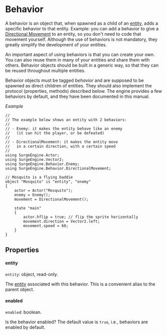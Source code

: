 Behavior
========

A behavior is an object that, when spawned as a child of an [entity](/engine/entity), adds a specific behavior to that entity. Example: you can add a behavior to give a [Directional Movement](/engine/directional_movement) to an entity, so you don't need to code that movement yourself. Although the use of behaviors is not mandatory, they greatly simplify the development of your entities.

An important aspect of using behaviors is that you can create your own. You can also reuse them in many of your entities and share them with others. Behavior objects should be built in a generic way, so that they can be reused throughout multiple entities.

Behavior objects must be tagged *behavior* and are supposed to be spawned as direct children of entities. They should also implement the protocol (properties, methods) described below. The engine provides a few behaviors by default, and they have been documented in this manual.

*Example*

```
//
// The example below shows an entity with 2 behaviors:
//
// - Enemy: it makes the entity behave like an enemy
//   (it can hit the player, or be defeated)
//
// - DirectionalMovement: it makes the entity move
//   in a certain direction, with a certain speed
//
using SurgeEngine.Actor;
using SurgeEngine.Vector2;
using SurgeEngine.Behavior.Enemy;
using SurgeEngine.Behavior.DirectionalMovement;

// Mosquito is a flying baddie
object "Mosquito" is "entity", "enemy"
{
    actor = Actor("Mosquito");
    enemy = Enemy();
    movement = DirectionalMovement();

    state "main"
    {
        actor.hflip = true; // flip the sprite horizontally
        movement.direction = Vector2.left;
        movement.speed = 60;
    }
}
```

Properties
----------

#### entity

`entity`: object, read-only.

The [entity](/engine/entity) associated with this behavior. This is a convenient alias to the parent object.

#### enabled

`enabled`: boolean.

Is the behavior enabled? The default value is `true`, i.e., behaviors are enabled by default.
